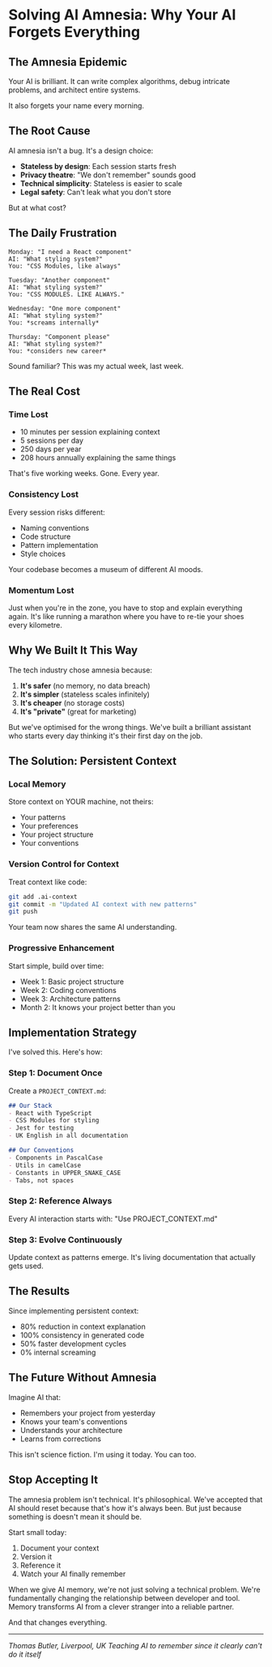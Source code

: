 # Solving AI Amnesia: Why Your AI Forgets Everything

## The Amnesia Epidemic

Your AI is brilliant. It can write complex algorithms, debug intricate problems, and architect entire systems.

It also forgets your name every morning.

## The Root Cause

AI amnesia isn't a bug. It's a design choice:
- **Stateless by design**: Each session starts fresh
- **Privacy theatre**: "We don't remember" sounds good
- **Technical simplicity**: Stateless is easier to scale
- **Legal safety**: Can't leak what you don't store

But at what cost?

## The Daily Frustration

```
Monday: "I need a React component"
AI: "What styling system?"
You: "CSS Modules, like always"

Tuesday: "Another component"
AI: "What styling system?"
You: "CSS MODULES. LIKE ALWAYS."

Wednesday: "One more component"
AI: "What styling system?"
You: *screams internally*

Thursday: "Component please"
AI: "What styling system?"
You: *considers new career*
```

Sound familiar? This was my actual week, last week.

## The Real Cost

### Time Lost
- 10 minutes per session explaining context
- 5 sessions per day
- 250 days per year
- 208 hours annually explaining the same things

That's five working weeks. Gone. Every year.

### Consistency Lost
Every session risks different:
- Naming conventions
- Code structure
- Pattern implementation
- Style choices

Your codebase becomes a museum of different AI moods.

### Momentum Lost
Just when you're in the zone, you have to stop and explain everything again. It's like running a marathon where you have to re-tie your shoes every kilometre.

## Why We Built It This Way

The tech industry chose amnesia because:
1. **It's safer** (no memory, no data breach)
2. **It's simpler** (stateless scales infinitely)
3. **It's cheaper** (no storage costs)
4. **It's "private"** (great for marketing)

But we've optimised for the wrong things. We've built a brilliant assistant who starts every day thinking it's their first day on the job.

## The Solution: Persistent Context

### Local Memory
Store context on YOUR machine, not theirs:
- Your patterns
- Your preferences
- Your project structure
- Your conventions

### Version Control for Context
Treat context like code:
```bash
git add .ai-context
git commit -m "Updated AI context with new patterns"
git push
```

Your team now shares the same AI understanding.

### Progressive Enhancement
Start simple, build over time:
- Week 1: Basic project structure
- Week 2: Coding conventions
- Week 3: Architecture patterns
- Month 2: It knows your project better than you

## Implementation Strategy

I've solved this. Here's how:

### Step 1: Document Once
Create a `PROJECT_CONTEXT.md`:
```markdown
## Our Stack
- React with TypeScript
- CSS Modules for styling
- Jest for testing
- UK English in all documentation

## Our Conventions
- Components in PascalCase
- Utils in camelCase
- Constants in UPPER_SNAKE_CASE
- Tabs, not spaces
```

### Step 2: Reference Always
Every AI interaction starts with: "Use PROJECT_CONTEXT.md"

### Step 3: Evolve Continuously
Update context as patterns emerge. It's living documentation that actually gets used.

## The Results

Since implementing persistent context:
- 80% reduction in context explanation
- 100% consistency in generated code
- 50% faster development cycles
- 0% internal screaming

## The Future Without Amnesia

Imagine AI that:
- Remembers your project from yesterday
- Knows your team's conventions
- Understands your architecture
- Learns from corrections

This isn't science fiction. I'm using it today. You can too.

## Stop Accepting It

The amnesia problem isn't technical. It's philosophical. We've accepted that AI should reset because that's how it's always been. But just because something is doesn't mean it should be.

Start small today:
1. Document your context
2. Version it
3. Reference it
4. Watch your AI finally remember

When we give AI memory, we're not just solving a technical problem. We're fundamentally changing the relationship between developer and tool. Memory transforms AI from a clever stranger into a reliable partner.

And that changes everything.

---

*Thomas Butler, Liverpool, UK*
*Teaching AI to remember since it clearly can't do it itself*
